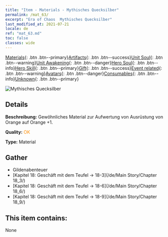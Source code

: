 ```yaml
---
title: "Item - Materials - Mythisches Quecksilber"
permalink: /mat_63/
excerpt: "Era of Chaos  Mythisches Quecksilber"
last_modified_at: 2021-07-21
locale: de
ref: "mat_63.md"
toc: false
classes: wide
---
```

 [Materials](/ItemsDE/){: .btn .btn--primary}[Artifacts](/ItemsDE/Artifacts/){: .btn .btn--success}[Unit Soul](/ItemsDE/UnitSoul/){: .btn .btn--warning}[Unit Awakening](/ItemsDE/UnitAwakening/){: .btn .btn--danger}[Hero Soul](/ItemsDE/HeroSoul/){: .btn .btn--info}[Hero Skill](/ItemsDE/HeroSkill/){: .btn .btn--primary}[Gift](/ItemsDE/Gift/){: .btn .btn--success}[Event related](/ItemsDE/Events/){: .btn .btn--warning}[Avatars](/ItemsDE/Avatars/){: .btn .btn--danger}[Consumables](/ItemsDE/Consumables/){: .btn .btn--info}[Unknown](/ItemsDE/Unknown/){: .btn .btn--primary}

 ![Mythisches Quecksilber](/images/t/i_cailiao_shuiyin3.png)

## Details
 **Beschreibung:** Gewöhnliches Material zur Aufwertung von Ausrüstung von Orange auf Orange +1.

 **Quality:** <span style="color: #FF8C00">OK</span>

 **Type:** Material

## Gather

*    Gildenabenteuer 
*    [Kapitel 18: Geschäft mit dem Teufel -> 18-3](/de/Main Story/Chapter 18_3/) 
*    [Kapitel 18: Geschäft mit dem Teufel -> 18-6](/de/Main Story/Chapter 18_6/) 
*    [Kapitel 18: Geschäft mit dem Teufel -> 18-9](/de/Main Story/Chapter 18_9/) 

## This item contains:

  None

